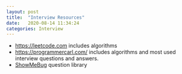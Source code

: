```yaml
---
layout: post
title:  "Interview Resources"
date:   2020-08-14 11:34:24
categories: Interview
---
```


* https://leetcode.com includes algorithms
* https://programmercarl.com/ includes algorithms and most used interview questions and answers.
* [ShowMeBug](https://www.showmebug.com) question library
